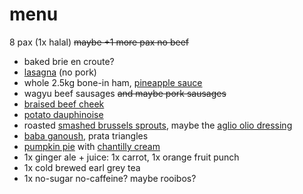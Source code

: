 # menu

8 pax (1x halal) ~~maybe +1 more pax no beef~~

* baked brie en croute?
* [lasagna](../recipes/lasagna.md) (no pork)
* whole 2.5kg bone-in ham, [pineapple sauce](../in-progress/pineapple-sauce-for-ham.md)
* wagyu beef sausages ~~and maybe pork sausages~~
* [braised beef cheek](https://www.recipetineats.com/slow-cooker-red-wine-beef-cheeks/)
* [potato dauphinoise](../recipes/potato-dauphinoise.md)
* roasted [smashed brussels sprouts](../recipes/smashed-brussels-sprouts.md),
  maybe the [aglio olio dressing](../recipes/herb-salad-dressing.md)
* [baba ganoush](../recipes/baba-ganoush.md), prata triangles
* [pumpkin pie](../recipes/confectionery/pumpkin-pie.md) 
  with [chantilly cream](../recipes/confectionery/chantilly-cream.md)
* 1x ginger ale + juice: 1x carrot, 1x orange fruit punch
* 1x cold brewed earl grey tea
* 1x no-sugar no-caffeine? maybe rooibos?
